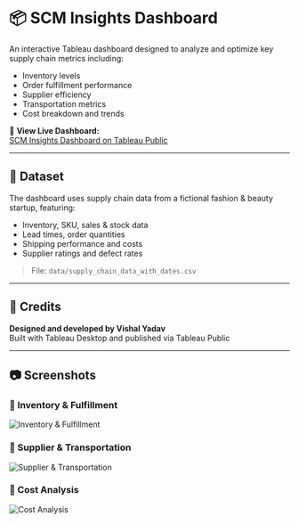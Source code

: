 
# 📦 SCM Insights Dashboard

An interactive Tableau dashboard designed to analyze and optimize key supply chain metrics including:

- Inventory levels
- Order fulfillment performance
- Supplier efficiency
- Transportation metrics
- Cost breakdown and trends

🔗 **View Live Dashboard:**  
[SCM Insights Dashboard on Tableau Public](https://public.tableau.com/app/profile/vishal.yadhav/viz/SCMInsightsDashboard/SupplierTransportation)

---

## 📁 Dataset

The dashboard uses supply chain data from a fictional fashion & beauty startup, featuring:

- Inventory, SKU, sales & stock data  
- Lead times, order quantities  
- Shipping performance and costs  
- Supplier ratings and defect rates  

> File: `data/supply_chain_data_with_dates.csv`

---

## 👤 Credits

**Designed and developed by Vishal Yadav**  
Built with Tableau Desktop and published via Tableau Public

---

## 📷 Screenshots

### 🔹 Inventory & Fulfillment
![Inventory & Fulfillment](inventory_fulfillment.png)

### 🔹 Supplier & Transportation
![Supplier & Transportation](supplier_transport.png)

### 🔹 Cost Analysis
![Cost Analysis](cost_analysis.png)
